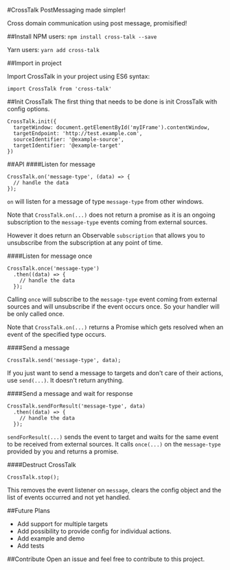#CrossTalk
PostMessaging made simpler!

Cross domain communication using post message, promisified!

##Install
NPM users: `npm install cross-talk --save`

Yarn users: `yarn add cross-talk`

##Import in project

Import CrossTalk in your project using ES6 syntax:

`import CrossTalk from 'cross-talk'`


##Init CrossTalk
The first thing that needs to be done is init CrossTalk with config options.

```
CrossTalk.init({
  targetWindow: document.getElementById('myIFrame').contentWindow,
  targetEndpoint: 'http://test.example.com',
  sourceIdentifier: '@example-source',
  targetIdentifier: '@example-target'
})
```

##API
####Listen for message

```
CrossTalk.on('message-type', (data) => {
  // handle the data
});
```
`on` will listen for a message of type `message-type` from other windows.

Note that `CrossTalk.on(...)` does not return a promise as it is an ongoing subscription to the `message-type` events coming from external sources.

However it does return an Observable `subscription` that allows you to unsubscribe from the subscription at any point of time.

####Listen for message once
```
CrossTalk.once('message-type')
  .then((data) => {
    // handle the data
  });
```

Calling `once` will subscribe to the `message-type` event coming from external sources and will unsubscribe if the event occurs once. So your handler will be only called once. 

Note that `CrossTalk.on(...)` returns a Promise which gets resolved when an event of the specified type occurs.


####Send a message
```
CrossTalk.send('message-type', data);
```

If you just want to send a message to targets and don't care of their actions, use `send(...)`. It doesn't return anything.


####Send a message and wait for response
```
CrossTalk.sendForResult('message-type', data)
  .then((data) => {
    // handle the data
  });
```
`sendForResult(...)` sends the event to target and waits for the same event to be received from external sources. It calls `once(...)` on the `message-type` provided by you and returns a promise.


####Destruct CrossTalk
```
CrossTalk.stop();
```

This removes the event listener on `message`, clears the config object and the list of events occurred and not yet handled.

##Future Plans

- Add support for multiple targets
- Add possibility to provide config for individual actions.
- Add example and demo
- Add tests

##Contribute
Open an issue and feel free to contribute to this project.

